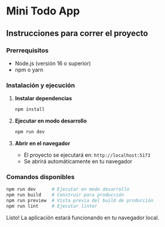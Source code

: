 # Mini Todo App

##  Instrucciones para correr el proyecto

### Prerrequisitos
- Node.js (versión 16 o superior)
- npm o yarn

### Instalación y ejecución

1. **Instalar dependencias**
   ```bash
   npm install
   ```

2. **Ejecutar en modo desarrollo**
   ```bash
   npm run dev
   ```

3. **Abrir en el navegador**
   - El proyecto se ejecutará en: `http://localhost:5173`
   - Se abrirá automáticamente en tu navegador

### Comandos disponibles

```bash
npm run dev      # Ejecutar en modo desarrollo
npm run build    # Construir para producción  
npm run preview  # Vista previa del build de producción
npm run lint     # Ejecutar linter
```

Listo!  La aplicación estará funcionando en tu navegador local.
